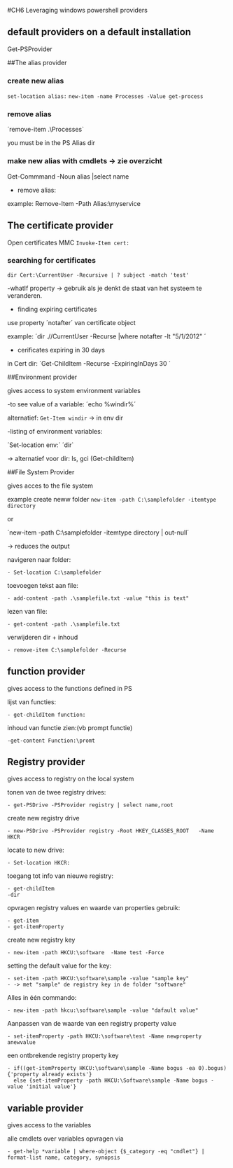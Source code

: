 #CH6 Leveraging windows powershell providers

## default providers on a default installation

Get-PSProvider

##The alias provider

### create new alias

`set-location alias:`
`new-item -name Processes -Value get-process`

### remove alias
´remove-item .\Processes`

you must be in the PS Alias dir

### make new alias with cmdlets -> zie overzicht
Get-Commmand -Noun alias |select name

* remove alias:

example: Remove-Item -Path Alias:\myservice

## The certificate provider

Open certificates MMC
`Invoke-Item cert:`

### searching for certificates
 `dir Cert:\CurrentUser -Recursive | ? subject -match 'test' `

 -whatIf property -> gebruik als je denkt de staat van het systeem te veranderen.
 
 - finding expiring certificates

 use property ´notafter´ van certificate object

 example: ´dir .//CurrentUser -Recurse |where notafter -lt "5/1/2012" ´

- cerificates expiring in 30 days

in Cert dir: ´Get-ChildItem -Recurse -ExpiringInDays 30 ´

##Environment provider

gives access to system environment variables

-to see value of a variable: ´echo %windir%´

alternatief: `Get-Item windir` -> in env dir

-listing of environment variables: 

´Set-location env:´
´dir`

-> alternatief voor dir: ls, gci (Get-childItem)

##File System Provider

gives acces to the file system

example create neww folder
`new-item -path C:\samplefolder -itemtype directory`

or 

´new-item -path C:\samplefolder -itemtype directory | out-null´

-> reduces the output

navigeren naar folder:

	- Set-location C:\samplefolder

toevoegen tekst aan file:

	- add-content -path .\samplefile.txt -value "this is text"

lezen van file:

	- get-content -path .\samplefile.txt

verwijderen dir + inhoud

	- remove-item C:\samplefolder -Recurse

## function provider

gives access to the functions defined in PS

lijst van functies:

	- get-childItem function:

inhoud van functie zien:(vb prompt functie)

	-get-content Function:\promt

## Registry provider

gives access to registry on the local system

tonen van de twee registry drives:

	- get-PSDrive -PSProvider registry | select name,root

create new registry drive

	- new-PSDrive -PSProvider registry -Root HKEY_CLASSES_ROOT	 -Name HKCR

locate to new drive:

	- Set-location HKCR:

toegang tot info van nieuwe registry:

	- get-childItem
	-dir

opvragen registry values en waarde van properties gebruik:

	- get-item
	- get-itemProperty

create new registry key

	- new-item -path HKCU:\software  -Name test -Force

setting the default value for the key:

	- set-item -path HKCU:\software\sample -value "sample key"
	- -> met "sample" de registry key in de folder "software"

Alles in één commando:

	- new-item -path hkcu:\software\sample -value "dafault value"

Aanpassen van de waarde van een registry property value

	- set-itemProperty -path HKCU:\software\test -Name newproperty anewvalue

een ontbrekende registry property key
	
	- if((get-itemProperty HKCU:\software\sample -Name bogus -ea 0).bogus) {'property already exists'}
	  else {set-itemProperty -path HKCU:\Software\sample -Name bogus -value 'initial value'}

## variable provider

gives access to the variables

alle cmdlets over variables opvragen via

	- get-help *variable | where-object {$_category -eq "cmdlet"} | format-list name, category, synopsis
	




